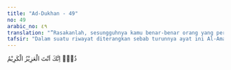 ```yaml
---
title: "Ad-Dukhan - 49"
no: 49
arabic_no: ٤٩
translation: "”Rasakanlah, sesungguhnya kamu benar-benar orang yang perkasa lagi mulia.”"
tafsir: "Dalam suatu riwayat diterangkan sebab turunnya ayat ini Al-Amawy meriwayatkan dalam kitabnya \"Al-Magazi\" bahwa 'Ikrimah mengatakan, Rasulullah saw pernah menemui Abu Jahal dan mengatakan kepadanya, \"Celakalah kamu\". Umpatan ini diulangi beliau tiga kali.\n\nKemudian Abu Jahal menarik tangannya dari tangan Rasulullah saw dan berkata, \"Apa yang engkau ancamkan kepadaku. Engkau dan Tuhanmu tidak akan mampu melakukan tindakan apapun terhadap aku. Sebenarnya, jika engkau mengetahui, akulah orang yang paling perkasa dan paling mulia di lembah (Mekah) ini. Engkau telah mengetahui bahwa akulah yang paling perkasa di antara penduduk negeri Batha' atas kaumnya.\" Kemudian Abu Jahal mati dalam Perang Badar dalam keadaan hina. Maka turunlah ayat ini seakan-akan menyindir perkataan Abu Jahal yang juga merupakan perkataan orang-orang kafir Mekah di waktu itu.\n\nPada ayat ini Allah menggambarkan hardikan dan cemoohan yang diucapkan malaikat Zabaniyah kepada penghuni-penghuni neraka. Para malaikat mengatakan kepada mereka itu. \"Rasakanlah hai orang yang mengaku perkasa dan mulia ini, rasakanlah olehmu pembalasan dari dosa yang telah kamu kerjakan selama hidup di dunia; seakan-akan kamulah yang menentukan segala sesuatu, tidak ada orang yang lebih berkuasa dari kamu.\"\n\nMereka berpendapat bahwa kesenangan duniawi itu adalah kesenangan yang sebenarnya. Karena itu mereka gunakan seluruh hidup dan kehidupan mereka untuk mendapatkan kesenangan itu. Mereka hanya mementingkan diri sendiri dan tidak mau tahu bahwa sebenarnya hidup mereka bergantung pada manusia yang lain. Bahkan mereka berpendapat bahwa semua yang mereka peroleh itu adalah semata-mata hasil jerih payah mereka sendiri, mereka lupa bahwa semuanya itu adalah berasal dari Allah Yang Maha Pengasih lagi Maha Penyayang. Tindakan mereka menunjukkan bahwa mereka merasa dirinya berkuasa lagi perkasa. Tetapi apa yang mereka alami pada hari pembalasan adalah kebalikan dari apa yang mereka duga sebelumnya. Mereka merasakan siksaan yang pedih dan derita yang maha berat. Mereka merasa tidak ada nilai harga dirinya di hadapan para malaikat yang sedang menyiksa mereka. Mereka menyesali diri mereka tiada putus-putusnya."
---
```


ذُقْۚ اِنَّكَ اَنْتَ الْعَزِيْزُ الْكَرِيْمُ 
